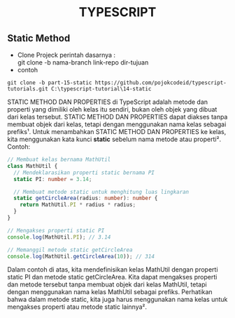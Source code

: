 <div align="center">
  
# TYPESCRIPT

</div>

## Static Method

- Clone Projeck
  perintah dasarnya : <br>
  git clone -b nama-branch link-repo dir-tujuan
- contoh

```
git clone -b part-15-static https://github.com/pojokcodeid/typescript-tutorials.git C:\typescript-tutorial\14-static
```

STATIC METHOD DAN PROPERTIES di TypeScript adalah metode dan properti yang dimiliki oleh kelas itu sendiri, bukan oleh objek yang dibuat dari kelas tersebut. STATIC METHOD DAN PROPERTIES dapat diakses tanpa membuat objek dari kelas, tetapi dengan menggunakan nama kelas sebagai prefiks¹. Untuk menambahkan STATIC METHOD DAN PROPERTIES ke kelas, kita menggunakan kata kunci **static** sebelum nama metode atau properti². Contoh:

```ts
// Membuat kelas bernama MathUtil
class MathUtil {
  // Mendeklarasikan properti static bernama PI
  static PI: number = 3.14;

  // Membuat metode static untuk menghitung luas lingkaran
  static getCircleArea(radius: number): number {
    return MathUtil.PI * radius * radius;
  }
}

// Mengakses properti static PI
console.log(MathUtil.PI); // 3.14

// Memanggil metode static getCircleArea
console.log(MathUtil.getCircleArea(10)); // 314
```

Dalam contoh di atas, kita mendefinisikan kelas MathUtil dengan properti static PI dan metode static getCircleArea. Kita dapat mengakses properti dan metode tersebut tanpa membuat objek dari kelas MathUtil, tetapi dengan menggunakan nama kelas MathUtil sebagai prefiks. Perhatikan bahwa dalam metode static, kita juga harus menggunakan nama kelas untuk mengakses properti atau metode static lainnya².
